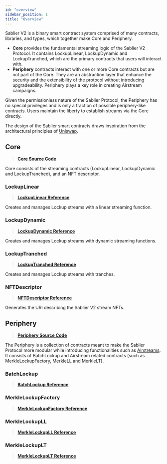 ```yaml
---
id: "overview"
sidebar_position: 1
title: "Overview"
---
```


Sablier V2 is a binary smart contract system comprised of many contracts, libraries, and types, which together make Core
and Periphery.

- **Core** provides the fundamental streaming logic of the Sablier V2 Protocol. It contains LockupLinear, LockupDynamic
  and LockupTranched, which are the primary contracts that users will interact with.
- **Periphery** contracts interact with one or more Core contracts but are not part of the Core. They are an abstraction
  layer that enhance the security and the extensibility of the protocol without introducing upgradeability. Periphery
  plays a key role in creating Airstream campaigns.

Given the permissionless nature of the Sablier Protocol, the Periphery has no special privileges and is only a fraction
of possible periphery-like contracts. Users maintain the liberty to establish streams via the Core directly.

The design of the Sablier smart contracts draws inspiration from the architectural principles of
[Uniswap](https://docs.uniswap.org/).

## Core

> [**Core Source Code**](https://github.com/sablier-labs/v2-core/tree/v1.2.0)

Core consists of the streaming contracts (LockupLinear, LockupDynamic and LockupTranched), and an NFT descriptor.

### LockupLinear

> [**LockupLinear Reference**](./core/contract.SablierV2LockupLinear)

Creates and manages Lockup streams with a linear streaming function.

### LockupDynamic

> [**LockupDynamic Reference**](./core/contract.SablierV2LockupDynamic)

Creates and manages Lockup streams with dynamic streaming functions.

### LockupTranched

> [**LockupTranched Reference**](./core/contract.SablierV2LockupTranched)

Creates and manages Lockup streams with tranches.

### NFTDescriptor

> [**NFTDescriptor Reference**](./core/contract.SablierV2NFTDescriptor)

Generates the URI describing the Sablier V2 stream NFTs.

## Periphery

> [**Periphery Source Code**](https://github.com/sablier-labs/v2-periphery/tree/v1.2.0)

The Periphery is a collection of contracts meant to make the Sablier Protocol more modular while introducing
functionalities such as [Airstreams](/concepts/protocol/airstreams). It consists of BatchLockup and Airstream related
contracts (such as MerkleLockupFactory, MerkleLL and MerkleLT).

### BatchLockup

> [**BatchLockup Reference**](./periphery/contract.SablierV2BatchLockup)

### MerkleLockupFactory

> [**MerkleLockupFactory Reference**](./periphery/contract.SablierV2MerkleLockupFactory)

### MerkleLockupLL

> [**MerkleLockupLL Reference**](./periphery/contract.SablierV2MerkleLL)

### MerkleLockupLT

> [**MerkleLockupLT Reference**](./periphery/contract.SablierV2MerkleLT)
